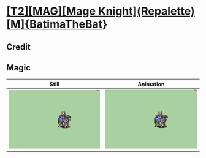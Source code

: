 # [\[T2\]\[MAG\]\[Mage Knight\]\(Repalette\)\[M\]{BatimaTheBat}](../)

## Credit


	
## Magic

| Still | Animation |
| :---: | :-------: |
| ![Magic still](./Magic_000.png) | ![Magic animation](./Magic.gif) |
